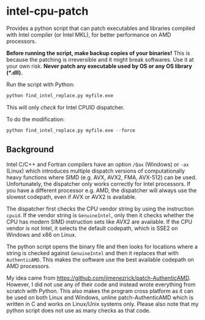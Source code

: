 # intel-cpu-patch
Provides a python script that can patch executables and libraries compiled with Intel compiler (or Intel MKL), for better performance on AMD processors.

**Before running the script, make backup copies of your binaries!** This is because the patching is irreversible and it might break softwares. Use it at your own risk. **Never patch any executable used by OS or any OS library (\*.dll).**

Run the script with Python:
```python
python find_intel_replace.py myfile.exe
```
This will only *check* for Intel CPUID dispatcher.

To do the modification:
```python
python find_intel_replace.py myfile.exe --force
```

## Background

Intel C/C++ and Fortran compilers have an option `/Qax` (Windows) or `-ax` (Linux) which introduces multiple dispatch versions of computationally heavy functions where SIMD (e.g. AVX, AVX2, FMA, AVX-512) can be used. Unfortunately, the dispatcher only works correctly for Intel processors. If you have a different processor e.g. AMD, the dispatcher will always use the slowest codepath, even if AVX or AVX2 is available.

The dispatcher first checks the CPU vendor string by using the instruction `cpuid`. If the vendor string is `GenuineIntel`, only then it checks whether the CPU has modern SIMD instruction sets like AVX2 are available. If the CPU vendor is not Intel, it selects the default codepath, which is SSE2 on Windows and x86 on Linux.

The python script opens the binary file and then looks for locations where a string is checked against `GenuineIntel` and then it replaces that with `AuthenticAMD`. This makes the software use the best available codepath on AMD processors.

My idea came from https://github.com/jimenezrick/patch-AuthenticAMD. However, I did not use any of their code and instead wrote everything from scratch with Python. This also makes the program cross platform as it can be used on both Linux and Windows, unline patch-AuthenticAMD which is written in C and works on Linux/Unix systems only. Please also note that my python script does not use as many checks as that code.


